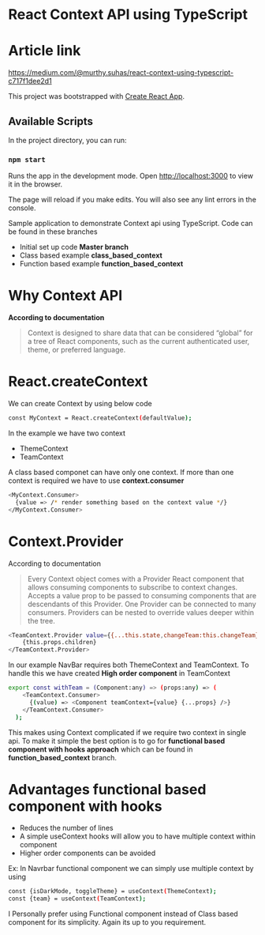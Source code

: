 # React Context API using TypeScript

# Article link
https://medium.com/@murthy.suhas/react-context-using-typescript-c717f1dee2d1

This project was bootstrapped with [Create React App](https://github.com/facebook/create-react-app).

## Available Scripts

In the project directory, you can run:

### `npm start`

Runs the app in the development mode.
Open [http://localhost:3000](http://localhost:3000) to view it in the browser.

The page will reload if you make edits.
You will also see any lint errors in the console.

Sample application to demonstrate Context api using TypeScript. Code can be found in these branches

  - Initial set up code **Master branch**
  - Class based example **class_based_context**
  - Function based example **function_based_context**

# Why Context API
**According to documentation**
>Context is designed to share data that can be considered “global” for a tree of React components, such as the current authenticated user, theme, or preferred language.
# React.createContext

We can create Context by using below code
```sh
const MyContext = React.createContext(defaultValue);
```
In the example we have two context
  -  ThemeContext 
  -  TeamContext
  
A class based componet can have only one context. If more than one context is required we have to use **context.consumer**
```sh
<MyContext.Consumer>
  {value => /* render something based on the context value */}
</MyContext.Consumer>
```
# Context.Provider
According to documentation 
>Every Context object comes with a Provider React component that allows consuming components to subscribe to context changes.
Accepts a value prop to be passed to consuming components that are descendants of this Provider. One Provider can be connected to many consumers. Providers can be nested to override values deeper within the tree.
```sh
<TeamContext.Provider value={{...this.state,changeTeam:this.changeTeam}}>
    {this.props.children}
</TeamContext.Provider>
```            
            
In our example NavBar requires both ThemeContext and TeamContext. To handle this we have created **High order component** in TeamContext

```sh
export const withTeam = (Component:any) => (props:any) => (
    <TeamContext.Consumer>
      {(value) => <Component teamContext={value} {...props} />}
    </TeamContext.Consumer>
  );
```

This makes using Context complicated if we require two context in single api. To make it simple the best option is to go for **functional based component with hooks approach** which can be found in **function_based_context** branch.

# Advantages functional based component with hooks
  - Reduces the number of lines
  - A simple useContext hooks will allow you to have multiple context within component
  - Higher order components can be avoided

Ex: In Navrbar functional component we can simply use multiple context by using
```sh
const {isDarkMode, toggleTheme} = useContext(ThemeContext);
const {team} = useContext(TeamContext);
```

I Personally prefer using Functional component instead of Class based component for its simplicity. Again its up to you requirement.
